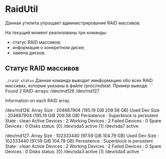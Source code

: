 # RaidUtil
Данная утилита упрощает администрирование RAID массивов.

На текущий момент реализованы три команды:
- статус RAID массивов;
- информация о конкретном диске;
- замена дисков.

## Статус RAID массивов
`./raid status`
Данная команда выводит иинформацию обо всех RAID массивах, которые указаны в файле /proc/mdstat.
Пример вывода:
\```
Found 2 RAID-arrays:
/dev/md126
/dev/md127

Information on each RAID array.

/dev/md126:
Array Size : 204667904 (195.19 GiB 209.58 GB)
Used Dev Size : 204667904 (195.19 GiB 209.58 GB)
Persistence : Superblock is persistent
State : clean
Active Devices : 2
Working Devices : 2
Failed Devices : 0
Spare Devices : 0
Disks status:
[0] /dev/sda5 active
[1] /dev/sda7 active

/dev/md127:
Array Size : 102333440 (97.59 GiB 104.79 GB)
Used Dev Size : 102333440 (97.59 GiB 104.79 GB)
Persistence : Superblock is persistent
State : clean
Active Devices : 2
Working Devices : 2
Failed Devices : 0
Spare Devices : 0
Disks status:
[0] /dev/sda3 active
[1] /dev/sda4 active
\```
